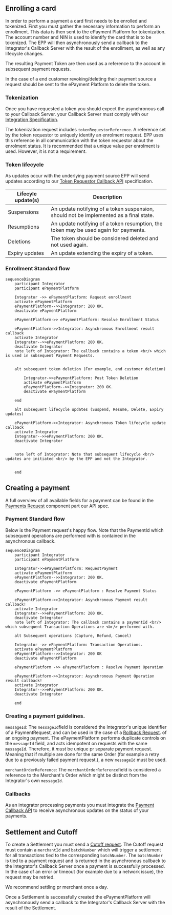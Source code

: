 

## Enrolling a card

In order to perform a payment a card first needs to be enrolled and tokenized. First you must gather the necessary information to perform an enrollment. This data is then sent to the ePayment Platform for tokenization.
The account number and NIN is used to identify the card that is to be tokenized. The EPP will then asynchronously send a callback to the Integrator's Callback Server with the result of the enrollment, as well as any lifecycle changes.

The resulting Payment Token are then used as a reference to the account in subsequent payment requests.

In the case of a end customer revoking/deleting their payment source a request should be sent to the ePayment Platform to delete the token.

 

### Tokenization

Once you have requested a token you should expect the asynchronous call to your Callback Server. your Callback Server must comply with our
[Integration Specification](/assets/swagger/swagger_integrator_token_requestor_bankaxept/).

The tokenization request includes `tokenRequestorReference`. A reference set by the token requestor to uniquely identify an enrolment request. 
EPP uses this reference in all communication with the token requestor about the enrolment status. It is recommended that a unique value per enrolment is used. However, it is not a requirement.

### Token lifecycle

As updates occur with the underlying payment source EPP will send updates according to our [Token Requestor Callback API](/assets/swagger/swagger_integrator_token_requestor_callback/) specification.


| Lifecyle update(s) | Description                                                                            |
|--------------------|----------------------------------------------------------------------------------------|
| Suspensions        | An update notifying of a token suspension, should not be implemented as a final state. |
| Resumptions        | An update notifying of a token resumption, the token may be used again for payments.   |
| Deletions          | The token should be considered deleted and not used again.                             |
| Expiry updates     | An update extending the expiry of a token.                                             |

### Enrollment Standard flow

```mermaid
sequenceDiagram 
    participant Integrator
    participant ePaymentPlatform
    
    Integrator ->> ePaymentPlatform: Request enrollment
    activate ePaymentPlatform
    ePaymentPlatform-->>Integrator: 200 OK.
    deactivate ePaymentPlatform
    
    ePaymentPlatform->> ePaymentPlatform: Resolve Enrollment Status
    
    ePaymentPlatform->>Integrator: Asynchronous Enrollment result callback
    activate Integrator
    Integrator-->>ePaymentPlatform: 200 OK.
    deactivate Integrator
    note left of Integrator: The callback contains a token <br/> which is used in subsequent Payment Requests.


    alt subsequent token deletion (For example, end customer deletion)

        Integrator->>ePaymentPlatform: Post Token Deletion
        activate ePaymentPlatform
        ePaymentPlatform-->>Integrator: 200 OK.
        deactivate ePaymentPlatform

    end
    
    alt subsequent lifecycle updates (Suspend, Resume, Delete, Expiry updates)
    
    ePaymentPlatform->>Integrator: Asynchronous Token lifecycle update callback
    activate Integrator
    Integrator-->>ePaymentPlatform: 200 OK.
    deactivate Integrator


    note left of Integrator: Note that subsequent lifecycle <br/> updates are initiated <br/> by the EPP and not the Integrator.


    end

```

## Creating a payment
A full overview of all available fields for a payment can be found in the [Payments Request](/assets/swagger/swagger_integrator_token_merchant_bankaxept/) component part our API spec.

### Payment Standard flow

Below is the Payment request's happy flow. Note that the PaymentId which
subsequent operations are performed with is contained in the asynchronous callback.

```mermaid
sequenceDiagram
    participant Integrator
    participant ePaymentPlatform
    
    Integrator->>ePaymentPlatform: RequestPayment
    activate ePaymentPlatform
    ePaymentPlatform-->>Integrator: 200 OK.
    deactivate ePaymentPlatform
    
    ePaymentPlatform ->> ePaymentPlatform : Resolve Payment Status

    ePaymentPlatform->>Integrator: Asynchronous Payment result callback!
    activate Integrator
    Integrator-->>ePaymentPlatform: 200 OK.
    deactivate Integrator
    note left of Integrator: The callback contains a paymentId <br/> which subsequent Transaction Operations are <br/> performed with.

    alt Subsequent operations (Capture, Refund, Cancel)
    
    Integrator ->> ePaymentPlatform: Transaction Operations.
    activate ePaymentPlatform
    ePaymentPlatform-->>Integrator: 200 OK
    deactivate ePaymentPlatform

    ePaymentPlatform ->> ePaymentPlatform : Resolve Payment Operation

    ePaymentPlatform->>Integrator: Asynchronous Payment Operation result callback!
    activate Integrator
    Integrator-->>ePaymentPlatform: 200 OK.
    deactivate Integrator
    
    end 
```

### Creating a payment guidelines.

``messageId``: The ``messageId``field is considered the Integrator's unique identifier of a PaymentRequest, and can be used in the case of a [Rollback Request](/assets/swagger/swagger_integrator_token_merchant_bankaxept/).
of an ongoing payment. The ePaymentPlatform performs duplicate controls on the ``messageId`` field, and acts idempotent on requests with the same ``messageId``. Therefore, it *must* be unique pr separate payment request. Meaning that if multiple are done for the same Order (for example a retry due to a previously failed payment request.), a new ``messageId`` must be used.

``merchantOrderReference``: The ``merchantOrderReference``field is considered a reference to the Merchant's Order which might be distinct from the Integrator's own ``messageId``.

### Callbacks

As an integrator processing payments you must integrate the [Payment Callback API](/assets/swagger/swagger_integrator_merchant_partner_bankaxept/) to receive asynchronous updates on the status of your payments.

## Settlement and Cutoff
To create a Settlement you must send a [Cutoff request](/assets/swagger/swagger_integrator_token_merchant_bankaxept/). 
The Cutoff request must contain a `merchantId` and `batchNumber` which will trigger a settlement for all transactions tied to the corresponding `batchNumber`.
The `batchNumber` is tied to a payment request and is returned in the asynchronous callback to the Integrator's Callback Server once a payment is successfully processed.
In the case of an error or timeout (for example due to a network issue), the request may be retried.

We recommend settling pr merchant once a day.

Once a Settlement is successfully created the ePaymentPlatform will asynchronously send a callback to the Integrator's Callback Server with the result of the Settlement.